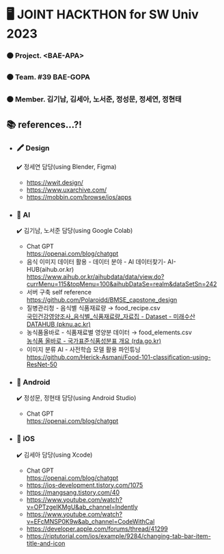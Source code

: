# :desktop_computer:  **JOINT HACKTHON for SW Univ 2023**
### :orange_circle: Project. \<BAE-APA>  
### :orange_circle: Team. \#39 BAE-GOPA 
### :orange_circle: Member. 김기남, 김세아, 노서준, 정성문, 정세연, 정현태  

## :books: references...?!
* ### :crayon: Design
  	:heavy_check_mark: 정세연 담당(using Blender, Figma)
  * https://wwit.design/
  * https://www.uxarchive.com/
  * https://mobbin.com/browse/ios/apps
   
* ### :robot: AI
  	:heavy_check_mark: 김기남, 노서준 담당(using Google Colab)
  * Chat GPT  
https://openai.com/blog/chatgpt 
  * 음식 이미지 데이터 활용 - 데이터 분야 - AI 데이터찾기- AI-HUB(aihub.or.kr)  
https://www.aihub.or.kr/aihubdata/data/view.do?currMenu=115&topMenu=100&aihubDataSe=realm&dataSetSn=242
  * 서버 구축 self reference  
https://github.com/Polaroidd/BMSE_capstone_design
  * 질병관리청 - 음식별 식품재료량 → food_recipe.csv  
[국민건강영양조사_음식별_식품재료량_자료집 - Dataset - 미래수산 DATAHUB (pknu.ac.kr)](https://data.pknu.ac.kr/no/dataset/foodingred)
  * 농식품올바로 - 식품재료별 영양분 데이터 → food_elements.csv  
[농식품 올바로 - 국가표준식품성분표 개요 (rda.go.kr)](http://koreanfood.rda.go.kr/kfi/fct/fctIntro/list?menuId=PS03562#)
  * 이미지 분류 AI - 사전학습 모델 활용 파인튜닝  
https://github.com/Herick-Asmani/Food-101-classification-using-ResNet-50

* ### :green_heart: Android
  	:heavy_check_mark: 정성문, 정현태 담당(using Android Studio)
  * Chat GPT  
https://openai.com/blog/chatgpt

* ### :apple: iOS
  	:heavy_check_mark: 김세아 담당(using Xcode)
  * Chat GPT  
https://openai.com/blog/chatgpt 
  * https://ios-development.tistory.com/1075
  * https://mangsang.tistory.com/40
  * https://www.youtube.com/watch?v=OPTzgeIKMgU&ab_channel=Indently
  * https://www.youtube.com/watch?v=EFcMNSP0K9w&ab_channel=CodeWithCal
  * https://developer.apple.com/forums/thread/41299
  * https://riptutorial.com/ios/example/9284/changing-tab-bar-item-title-and-icon
